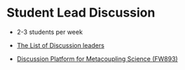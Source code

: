 

# Student Lead Discussion

- 2-3 students per week

- [The List of Discussion leaders](https://docs.google.com/spreadsheets/d/1FC0z9qjIpBy8YaNGpQIILq5qmPH-sUG7Z5Guegg9lQ8/edit?usp=sharing)

- [Discussion Platform for Metacoupling Science (FW893)](https://docs.google.com/document/d/19iu-FEmVnN8EP3TD_NuvFNOpg4lvnWb5p7AggP1e614/edit?usp=sharing)



